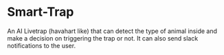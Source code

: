 # Smart-Trap
An AI Livetrap (havahart like) that can detect the type of animal inside and make a decision on triggering the trap or not. It can also send slack notifications to the user.
